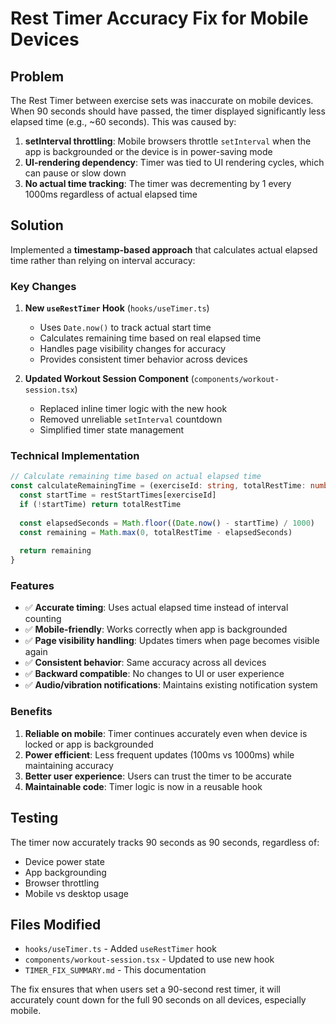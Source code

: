 # Rest Timer Accuracy Fix for Mobile Devices

## Problem
The Rest Timer between exercise sets was inaccurate on mobile devices. When 90 seconds should have passed, the timer displayed significantly less elapsed time (e.g., ~60 seconds). This was caused by:

1. **setInterval throttling**: Mobile browsers throttle `setInterval` when the app is backgrounded or the device is in power-saving mode
2. **UI-rendering dependency**: Timer was tied to UI rendering cycles, which can pause or slow down
3. **No actual time tracking**: The timer was decrementing by 1 every 1000ms regardless of actual elapsed time

## Solution
Implemented a **timestamp-based approach** that calculates actual elapsed time rather than relying on interval accuracy:

### Key Changes

1. **New `useRestTimer` Hook** (`hooks/useTimer.ts`)
   - Uses `Date.now()` to track actual start time
   - Calculates remaining time based on real elapsed time
   - Handles page visibility changes for accuracy
   - Provides consistent timer behavior across devices

2. **Updated Workout Session Component** (`components/workout-session.tsx`)
   - Replaced inline timer logic with the new hook
   - Removed unreliable `setInterval` countdown
   - Simplified timer state management

### Technical Implementation

```typescript
// Calculate remaining time based on actual elapsed time
const calculateRemainingTime = (exerciseId: string, totalRestTime: number): number => {
  const startTime = restStartTimes[exerciseId]
  if (!startTime) return totalRestTime
  
  const elapsedSeconds = Math.floor((Date.now() - startTime) / 1000)
  const remaining = Math.max(0, totalRestTime - elapsedSeconds)
  
  return remaining
}
```

### Features

- ✅ **Accurate timing**: Uses actual elapsed time instead of interval counting
- ✅ **Mobile-friendly**: Works correctly when app is backgrounded
- ✅ **Page visibility handling**: Updates timers when page becomes visible again
- ✅ **Consistent behavior**: Same accuracy across all devices
- ✅ **Backward compatible**: No changes to UI or user experience
- ✅ **Audio/vibration notifications**: Maintains existing notification system

### Benefits

1. **Reliable on mobile**: Timer continues accurately even when device is locked or app is backgrounded
2. **Power efficient**: Less frequent updates (100ms vs 1000ms) while maintaining accuracy
3. **Better user experience**: Users can trust the timer to be accurate
4. **Maintainable code**: Timer logic is now in a reusable hook

## Testing
The timer now accurately tracks 90 seconds as 90 seconds, regardless of:
- Device power state
- App backgrounding
- Browser throttling
- Mobile vs desktop usage

## Files Modified
- `hooks/useTimer.ts` - Added `useRestTimer` hook
- `components/workout-session.tsx` - Updated to use new hook
- `TIMER_FIX_SUMMARY.md` - This documentation

The fix ensures that when users set a 90-second rest timer, it will accurately count down for the full 90 seconds on all devices, especially mobile. 